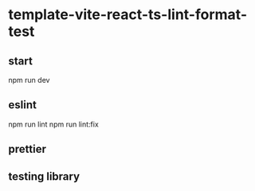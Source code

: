 # template-vite-react-ts-lint-format-test
## start
npm run dev
## eslint
npm run lint
npm run lint:fix
## prettier
## testing library

